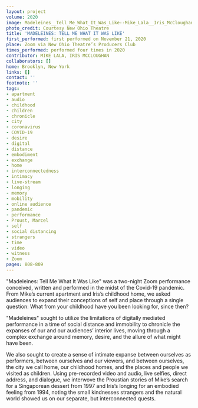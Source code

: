 ```yaml
---
layout: project
volume: 2020
image: Madeleines__Tell_Me_What_It_Was_Like--Mike_Lala__Iris_McCloughan.jpg
photo_credit: Courtesy New Ohio Theatre
title: 'MADELEINES: TELL ME WHAT IT WAS LIKE'
first_performed: first performed on November 21, 2020
place: Zoom via New Ohio Theatre’s Producers Club
times_performed: performed four times in 2020
contributor: MIKE LALA, IRIS MCCLOUGHAN
collaborators: []
home: Brooklyn, New York
links: []
contact: ''
footnote: ''
tags:
- apartment
- audio
- childhood
- children
- chronicle
- city
- coronavirus
- COVID-19
- desire
- digital
- distance
- embodiment
- exchange
- home
- interconnectedness
- intimacy
- live-stream
- longing
- memory
- mobility
- online audience
- pandemic
- performance
- Proust, Marcel
- self
- social distancing
- strangers
- time
- video
- witness
- Zoom
pages: 808-809
---
```


"Madeleines: Tell Me What It Was Like" was a two-night Zoom performance conceived, written and performed in the midst of the Covid-19 pandemic. From Mike’s current apartment and Iris’s childhood home, we asked audiences to expand their conceptions of self and place through a single question: What from your childhood have you been looking for, since then? 

"Madeleines" sought to utilize the limitations of digitally mediated performance in a time of social distance and immobility to chronicle the expanses of our and our audiences’ interior lives, moving through a complex exchange around memory, desire, and the allure of what might have been. 

We also sought to create a sense of intimate expanse between ourselves as performers, between ourselves and our viewers, and between ourselves, the city we call home, our childhood homes, and the places and people we visited as children. Using pre-recorded video and audio, live selfies, direct address, and dialogue, we interwove the Proustian stories of Mike’s search for a Singaporean dessert from 1997 and Iris’s longing for an embodied feeling from 1994, noting the small kindnesses strangers and the natural world showed us on our separate, but interconnected quests.